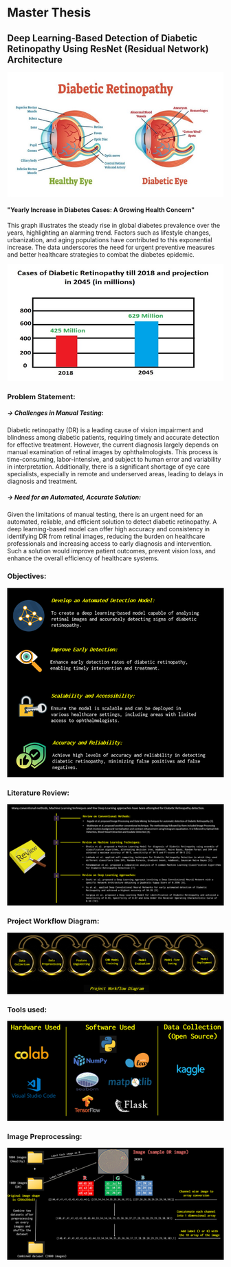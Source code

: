 # Master Thesis

## Deep Learning-Based Detection of Diabetic Retinopathy Using ResNet (Residual Network) Architecture

![login](https://github.com/addyarishabh/Master-Thesis/blob/d51654ac7adecfffb37d4fe789d50b54728a5434/Title%20img.jpg?raw=true)

#### "Yearly Increase in Diabetes Cases: A Growing Health Concern"
This graph illustrates the steady rise in global diabetes prevalence over the years, highlighting an alarming trend. Factors such as lifestyle changes, urbanization, and aging populations have contributed to this exponential increase. The data underscores the need for urgent preventive measures and better healthcare strategies to combat the diabetes epidemic.

![login](https://github.com/addyarishabh/Master-Thesis/blob/9b122ae10860bcd11d7b6777514afa09034b92c5/stat.jpg?raw=true)

### Problem Statement:

##### -> Challenges in Manual Testing: 

Diabetic retinopathy (DR) is a leading cause of vision impairment and blindness among diabetic patients, requiring timely and accurate detection for effective treatment. However, the current diagnosis largely depends on manual examination of retinal images by ophthalmologists. This process is time-consuming, labor-intensive, and subject to human error and variability in interpretation. Additionally, there is a significant shortage of eye care specialists, especially in remote and underserved areas, leading to delays in diagnosis and treatment.

##### -> Need for an Automated, Accurate Solution: 

Given the limitations of manual testing, there is an urgent need for an automated, reliable, and efficient solution to detect diabetic retinopathy. A deep learning-based model can offer high accuracy and consistency in identifying DR from retinal images, reducing the burden on healthcare professionals and increasing access to early diagnosis and intervention. Such a solution would improve patient outcomes, prevent vision loss, and enhance the overall efficiency of healthcare systems.

### Objectives:

![login](https://github.com/addyarishabh/Master-Thesis/blob/158c0fa7a79d2674464e2c9d7257a5b4cfd7c75e/Objectives.png?raw=true)

### Literature Review:

![login](https://github.com/addyarishabh/Master-Thesis/blob/3702240e21027adc1565198cf516e1b39e406ce7/literature%20review.png?raw=true)

### Project Workflow Diagram:

![login](https://github.com/addyarishabh/Master-Thesis/blob/3702240e21027adc1565198cf516e1b39e406ce7/Project%20Workflow.png?raw=true)

### Tools used:

![login](https://github.com/addyarishabh/Master-Thesis/blob/3702240e21027adc1565198cf516e1b39e406ce7/Tools.png?raw=true)

### Image Preprocessing:

![login](https://github.com/addyarishabh/Master-Thesis/blob/e358178d1e0a0115ee8fa44fa0041eb4709c4a1b/Image%20Preprocessing.png?raw=true)



